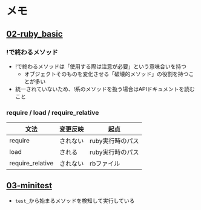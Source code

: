 # メモ

## [02-ruby_basic](./02-ruby_basic)

### !で終わるメソッド

- !で終わるメソッドは「使用する際は注意が必要」という意味合いを持つ
  - オブジェクトそのものを変化させる「破壊的メソッド」の役割を持つことが多い
- 統一されていないため、!系のメソッドを扱う場合はAPIドキュメントを読むこと

### require / load / require_relative

文法 | 変更反映 | 起点
--- | --- | ---
require | されない | ruby実行時のパス
load | される | ruby実行時のパス
require_relative | されない | rbファイル

## [03-minitest](./03-minitest)

- `test_`から始まるメソッドを検知して実行している
